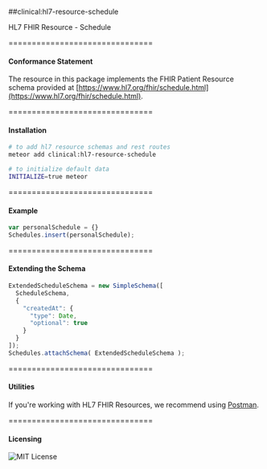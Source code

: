 ##clinical:hl7-resource-schedule

HL7 FHIR Resource - Schedule


===============================
#### Conformance Statement  

The resource in this package implements the FHIR Patient Resource schema provided at  [https://www.hl7.org/fhir/schedule.html](https://www.hl7.org/fhir/schedule.html).  


===============================
#### Installation  

````bash
# to add hl7 resource schemas and rest routes
meteor add clinical:hl7-resource-schedule

# to initialize default data
INITIALIZE=true meteor
````

===============================
#### Example   

```js
var personalSchedule = {}
Schedules.insert(personalSchedule);
```

===============================
#### Extending the Schema

```js
ExtendedScheduleSchema = new SimpleSchema([
  ScheduleSchema,
  {
    "createdAt": {
      "type": Date,
      "optional": true
    }
  }
]);
Schedules.attachSchema( ExtendedScheduleSchema );
```



===============================
#### Utilities  

If you're working with HL7 FHIR Resources, we recommend using [Postman](https://chrome.google.com/webstore/detail/postman/fhbjgbiflinjbdggehcddcbncdddomop?hl=en).




===============================
#### Licensing  

![MIT License](https://img.shields.io/badge/license-MIT-blue.svg)
